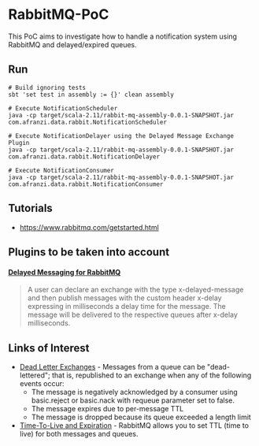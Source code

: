 # RabbitMQ-PoC
This PoC aims to investigate how to handle a notification system using RabbitMQ and delayed/expired queues.

## Run

```
# Build ignoring tests
sbt 'set test in assembly := {}' clean assembly

# Execute NotificationScheduler
java -cp target/scala-2.11/rabbit-mq-assembly-0.0.1-SNAPSHOT.jar  com.afranzi.data.rabbit.NotificationScheduler

# Execute NotificationDelayer using the Delayed Message Exchange Plugin
java -cp target/scala-2.11/rabbit-mq-assembly-0.0.1-SNAPSHOT.jar  com.afranzi.data.rabbit.NotificationDelayer

# Execute NotificationConsumer
java -cp target/scala-2.11/rabbit-mq-assembly-0.0.1-SNAPSHOT.jar  com.afranzi.data.rabbit.NotificationConsumer
```


## Tutorials

- https://www.rabbitmq.com/getstarted.html


## Plugins to be taken into account

#### [Delayed Messaging for RabbitMQ](https://github.com/rabbitmq/rabbitmq-delayed-message-exchange)

> A user can declare an exchange with the type x-delayed-message and then publish messages with the custom header x-delay expressing in milliseconds a delay time for the message. The message will be delivered to the respective queues after x-delay milliseconds.

## Links of Interest
- [Dead Letter Exchanges](https://www.rabbitmq.com/dlx.html) - Messages from a queue can be "dead-lettered"; that is, republished to an exchange when any of the following events occur:
    - The message is negatively acknowledged by a consumer using basic.reject or basic.nack with requeue parameter set to false.
    - The message expires due to per-message TTL
    - The message is dropped because its queue exceeded a length limit
- [Time-To-Live and Expiration](https://www.rabbitmq.com/ttl.html) - RabbitMQ allows you to set TTL (time to live) for both messages and queues.
